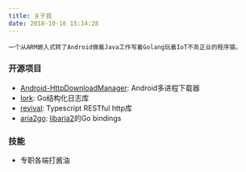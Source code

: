 ```yaml
---
title: 关于我
date: 2018-10-16 15:14:28
---
```


    一个从ARM嵌入式转了Android做着Java工作写着Golang玩着IoT不务正业的程序猿。


### 开源项目
* [Android-HttpDownloadManager][1]: Android多进程下载器
* [lork][2]: Go结构化日志库
* [revival][3]: Typescript RESTful http库
* [aria2go][4]: [libaria2][5]的Go bindings

### 技能
* 专职各端打酱油


[1]: https://github.com/coolerfall/Android-HttpDownloadManager
[2]: https://github.com/coolerfall/lork
[3]: https://github.com/Coolerfall/revival
[4]: https://github.com/Tourbillon/aria2go
[5]: https://github.com/aria2/aria2
